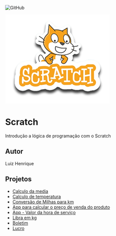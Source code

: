![GitHub](https://img.shields.io/github/license/luizynhoo/Scratch?style=plastic)

![Scratch](https://github.com/Luizynhoo/Scratch/blob/main/assets/icons/scratch.png)

# Scratch
Introdução a lógica de programação com o Scratch
## Autor
Luiz Henrique

## Projetos
- [Calculo da media](https://scratch.mit.edu/projects/882634745) 
- [Calculo de temperatura](https://scratch.mit.edu/projects/882609225)
- [Conversão de Milhas para km](https://scratch.mit.edu/projects/884617954)
- [App para calcular o preço de venda do produto](https://scratch.mit.edu/projects/884655680)
- [App - Valor da hora de serviço](https://scratch.mit.edu/projects/884978196)
- [Libra em kg](https://scratch.mit.edu/projects/885001399)
- [Boletim](https://scratch.mit.edu/projects/885284708)
- [Lucro](https://scratch.mit.edu/projects/885287952)
